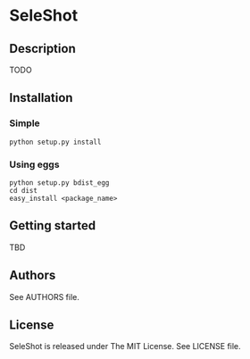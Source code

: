 ﻿SeleShot
========

Description
-----------

TODO

Installation
------------

### Simple

    python setup.py install

### Using eggs

    python setup.py bdist_egg
    cd dist
    easy_install <package_name>

Getting started
---------------

TBD

Authors
-------

See AUTHORS file.

License
-------

SeleShot is released under The MIT License. See LICENSE file.
